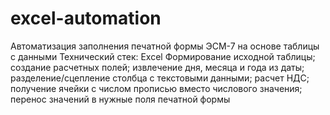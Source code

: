 # excel-automation
Автоматизация заполнения печатной формы ЭСМ-7 на основе таблицы с данными 
Технический стек: Excel
Формирование исходной таблицы; создание расчетных полей; извлечение дня, месяца и года из даты; разделение/сцепление столбца с текстовыми данными; расчет НДС; получение ячейки с числом прописью вместо числового значения; перенос значений в нужные поля печатной формы


